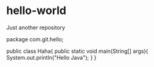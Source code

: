 # hello-world
Just another repository

package com.git.hello;



public class Haha{
   public static void main(String[] args){
      System.out.println("Hello Java");
   }
}
